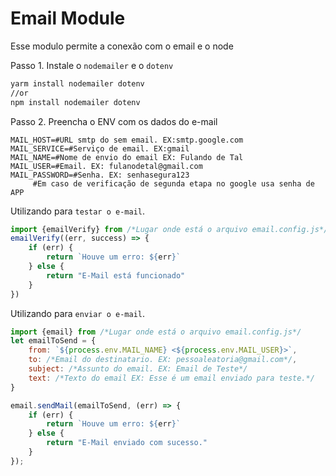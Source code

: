 # Email Module

Esse modulo permite a conexão com o email e o node

Passo 1. Instale o `nodemailer` e o `dotenv`</br>
```sh
yarm install nodemailer dotenv
//or
npm install nodemailer dotenv
```
Passo 2. Preencha o ENV com os dados do e-mail
```shell
MAIL_HOST=#URL smtp do sem email. EX:smtp.google.com
MAIL_SERVICE=#Serviço de email. EX:gmail
MAIL_NAME=#Nome de envio do email EX: Fulando de Tal
MAIL_USER=#Email. EX: fulanodetal@gmail.com
MAIL_PASSWORD=#Senha. EX: senhasegura123
     #Em caso de verificação de segunda etapa no google usa senha de APP
```

Utilizando para `testar o e-mail`.
```javascript
import {emailVerify} from /*Lugar onde está o arquivo email.config.js*/
emailVerify((err, success) => {
    if (err) {
        return `Houve um erro: ${err}`
    } else {
        return "E-Mail está funcionado"
    }
})
```

Utilizando para `enviar o e-mail`.
```javascript
import {email} from /*Lugar onde está o arquivo email.config.js*/
let emailToSend = {
    from: `${process.env.MAIL_NAME} <${process.env.MAIL_USER}>`,
    to: /*Email do destinatario. EX: pessoaleatoria@gmail.com*/,
    subject: /*Assunto do email. EX: Email de Teste*/
    text: /*Texto do email EX: Esse é um email enviado para teste.*/
}

email.sendMail(emailToSend, (err) => {
    if (err) {
        return `Houve um erro: ${err}`
    } else {
        return "E-Mail enviado com sucesso."
    }
});
```